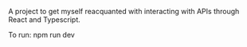 A project to get myself reacquanted with interacting with APIs through React and Typescript.

To run: npm run dev
